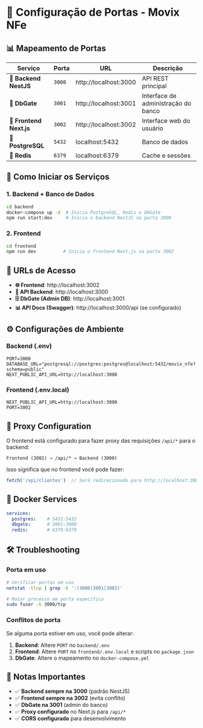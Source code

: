 # 🔌 **Configuração de Portas - Movix NFe**

## 📊 **Mapeamento de Portas**

| Serviço | Porta | URL | Descrição |
|---------|-------|-----|-----------|
| **🔹 Backend NestJS** | `3000` | http://localhost:3000 | API REST principal |
| **🔹 DbGate** | `3001` | http://localhost:3001 | Interface de administração do banco |
| **🔹 Frontend Next.js** | `3002` | http://localhost:3002 | Interface web do usuário |
| **🔹 PostgreSQL** | `5432` | localhost:5432 | Banco de dados |
| **🔹 Redis** | `6379` | localhost:6379 | Cache e sessões |

## 🚀 **Como Iniciar os Serviços**

### 1. **Backend + Banco de Dados**
```bash
cd backend
docker-compose up -d  # Inicia PostgreSQL, Redis e DbGate
npm run start:dev     # Inicia o backend NestJS na porta 3000
```

### 2. **Frontend**
```bash
cd frontend
npm run dev          # Inicia o frontend Next.js na porta 3002
```

## 🔗 **URLs de Acesso**

- **🌐 Frontend**: http://localhost:3002
- **🔌 API Backend**: http://localhost:3000
- **🗄️ DbGate (Admin DB)**: http://localhost:3001
- **📊 API Docs (Swagger)**: http://localhost:3000/api (se configurado)

## ⚙️ **Configurações de Ambiente**

### **Backend (.env)**
```env
PORT=3000
DATABASE_URL="postgresql://postgres:postgres@localhost:5432/movix_nfe?schema=public"
NEXT_PUBLIC_API_URL=http://localhost:3000
```

### **Frontend (.env.local)**
```env
NEXT_PUBLIC_API_URL=http://localhost:3000
PORT=3002
```

## 🔄 **Proxy Configuration**

O frontend está configurado para fazer proxy das requisições `/api/*` para o backend:

```
Frontend (3002) → /api/* → Backend (3000)
```

Isso significa que no frontend você pode fazer:
```javascript
fetch('/api/clientes')  // Será redirecionado para http://localhost:3000/clientes
```

## 🐳 **Docker Services**

```yaml
services:
  postgres:    # 5432:5432
  dbgate:      # 3001:3000  
  redis:       # 6379:6379
```

## 🛠️ **Troubleshooting**

### **Porta em uso**
```bash
# Verificar portas em uso
netstat -tlnp | grep -E ':(3000|3001|3002)'

# Matar processo em porta específica
sudo fuser -k 3000/tcp
```

### **Conflitos de porta**
Se alguma porta estiver em uso, você pode alterar:

1. **Backend**: Altere `PORT` no `backend/.env`
2. **Frontend**: Altere `PORT` no `frontend/.env.local` e scripts no `package.json`
3. **DbGate**: Altere o mapeamento no `docker-compose.yml`

## 📝 **Notas Importantes**

- ✅ **Backend sempre na 3000** (padrão NestJS)
- ✅ **Frontend sempre na 3002** (evita conflito)
- ✅ **DbGate na 3001** (admin do banco)
- ✅ **Proxy configurado** no Next.js para `/api/*`
- ✅ **CORS configurado** para desenvolvimento
